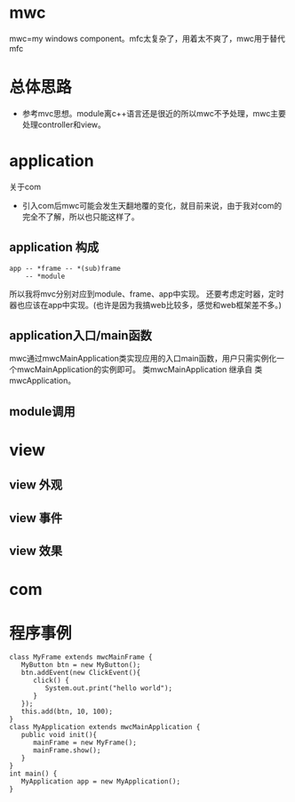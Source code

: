 mwc
===

mwc=my windows component。mfc太复杂了，用着太不爽了，mwc用于替代mfc

# 总体思路
- 参考mvc思想。module离c++语言还是很近的所以mwc不予处理，mwc主要处理controller和view。

# application
关于com
- 引入com后mwc可能会发生天翻地覆的变化，就目前来说，由于我对com的完全不了解，所以也只能这样了。
## application 构成

    app -- *frame -- *(sub)frame
        -- *module
    
所以我将mvc分别对应到module、frame、app中实现。
还要考虑定时器，定时器也应该在app中实现。(也许是因为我搞web比较多，感觉和web框架差不多。)

## application入口/main函数
mwc通过mwcMainApplication类实现应用的入口main函数，用户只需实例化一个mwcMainApplication的实例即可。
类mwcMainApplication 继承自 类mwcApplication。

## module调用


# view
## view 外观
## view 事件
## view 效果

# com

# 程序事例

    class MyFrame extends mwcMainFrame {
       MyButton btn = new MyButton();
       btn.addEvent(new ClickEvent(){
          click() {
             System.out.print("hello world");
          }
       });
       this.add(btn, 10, 100);
    }
    class MyApplication extends mwcMainApplication {
       public void init(){
          mainFrame = new MyFrame();
          mainFrame.show();
       }
    }
    int main() {
       MyApplication app = new MyApplication();
    }

